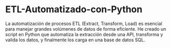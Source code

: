 # ETL-Automatizado-con-Python
La automatización de procesos ETL (Extract, Transform, Load) es esencial para manejar grandes volúmenes de datos de forma eficiente. He creado un script en Python que automatiza la extracción desde una API, transforma y valida los datos, y finalmente los carga en una base de datos SQL.
